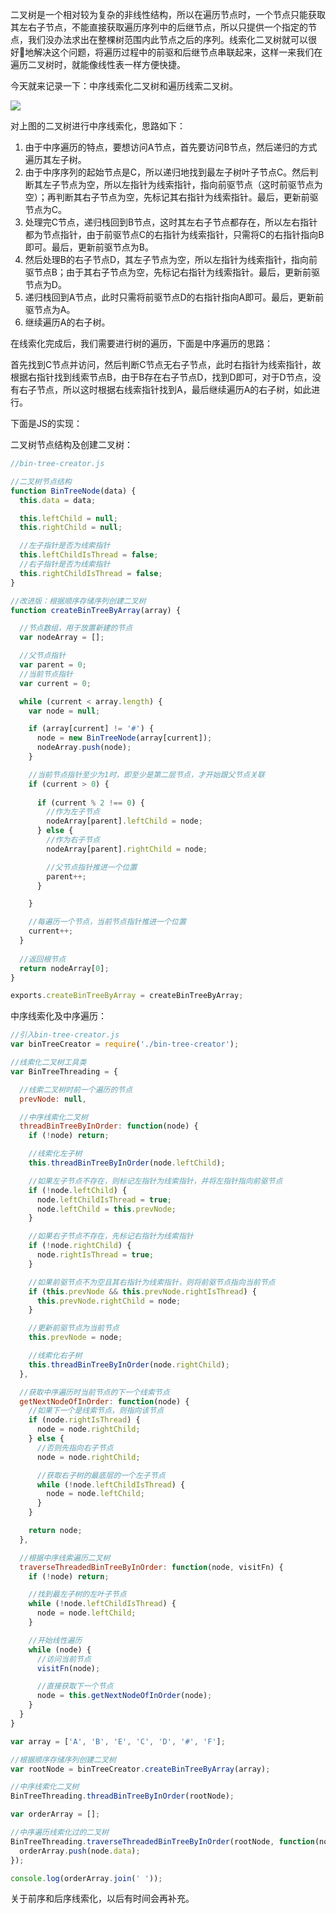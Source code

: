 二叉树是一个相对较为复杂的非线性结构，所以在遍历节点时，一个节点只能获取其左右子节点，不能直接获取遍历序列中的后继节点，所以只提供一个指定的节点，我们没办法求出在整棵树范围内此节点之后的序列。线索化二叉树就可以很好地解决这个问题，将遍历过程中的前驱和后继节点串联起来，这样一来我们在遍历二叉树时，就能像线性表一样方便快捷。

今天就来记录一下：中序线索化二叉树和遍历线索二叉树。

![](http://img.blog.csdn.net/20160729121833058)

对上图的二叉树进行中序线索化，思路如下：

1. 由于中序遍历的特点，要想访问A节点，首先要访问B节点，然后递归的方式遍历其左子树。
2. 由于中序序列的起始节点是C，所以递归地找到最左子树叶子节点C。然后判断其左子节点为空，所以左指针为线索指针，指向前驱节点（这时前驱节点为空）；再判断其右子节点为空，先标记其右指针为线索指针。最后，更新前驱节点为C。
3. 处理完C节点，递归栈回到B节点，这时其左右子节点都存在，所以左右指针都为节点指针，由于前驱节点C的右指针为线索指针，只需将C的右指针指向B即可。最后，更新前驱节点为B。
4. 然后处理B的右子节点D，其左子节点为空，所以左指针为线索指针，指向前驱节点B；由于其右子节点为空，先标记右指针为线索指针。最后，更新前驱节点为D。
5. 递归栈回到A节点，此时只需将前驱节点D的右指针指向A即可。最后，更新前驱节点为A。
6. 继续遍历A的右子树。

在线索化完成后，我们需要进行树的遍历，下面是中序遍历的思路：

首先找到C节点并访问，然后判断C节点无右子节点，此时右指针为线索指针，故根据右指针找到线索节点B，由于B存在右子节点D，找到D即可，对于D节点，没有右子节点，所以这时根据右线索指针找到A，最后继续遍历A的右子树，如此进行。

下面是JS的实现：

二叉树节点结构及创建二叉树：

```js
//bin-tree-creator.js

//二叉树节点结构
function BinTreeNode(data) {
  this.data = data;

  this.leftChild = null;
  this.rightChild = null;

  //左子指针是否为线索指针
  this.leftChildIsThread = false;
  //右子指针是否为线索指针
  this.rightChildIsThread = false;
}

//改进版：根据顺序存储序列创建二叉树
function createBinTreeByArray(array) {

  //节点数组，用于放置新建的节点
  var nodeArray = [];

  //父节点指针
  var parent = 0;
  //当前节点指针
  var current = 0;

  while (current < array.length) {
    var node = null;

    if (array[current] != '#') {
      node = new BinTreeNode(array[current]);
      nodeArray.push(node);
    }

    //当前节点指针至少为1时，即至少是第二层节点，才开始跟父节点关联
    if (current > 0) {
      
      if (current % 2 !== 0) {
        //作为左子节点
        nodeArray[parent].leftChild = node;
      } else {
        //作为右子节点
        nodeArray[parent].rightChild = node;

        //父节点指针推进一个位置
        parent++;
      }

    }

    //每遍历一个节点，当前节点指针推进一个位置
    current++;
  }
  
  //返回根节点
  return nodeArray[0];
}

exports.createBinTreeByArray = createBinTreeByArray;
```

中序线索化及中序遍历：

```js
//引入bin-tree-creator.js
var binTreeCreator = require('./bin-tree-creator');

//线索化二叉树工具类
var BinTreeThreading = {

  //线索二叉树时前一个遍历的节点
  prevNode: null,

  //中序线索化二叉树
  threadBinTreeByInOrder: function(node) {
    if (!node) return;

    //线索化左子树
    this.threadBinTreeByInOrder(node.leftChild);

    //如果左子节点不存在，则标记左指针为线索指针，并将左指针指向前驱节点
    if (!node.leftChild) {
      node.leftChildIsThread = true;
      node.leftChild = this.prevNode;
    }

    //如果右子节点不存在，先标记右指针为线索指针
    if (!node.rightChild) {
      node.rightIsThread = true;
    }

    //如果前驱节点不为空且其右指针为线索指针，则将前驱节点指向当前节点
    if (this.prevNode && this.prevNode.rightIsThread) {
      this.prevNode.rightChild = node;
    }

    //更新前驱节点为当前节点
    this.prevNode = node;

    //线索化右子树
    this.threadBinTreeByInOrder(node.rightChild);
  },

  //获取中序遍历时当前节点的下一个线索节点
  getNextNodeOfInOrder: function(node) {
    //如果下一个是线索节点，则指向该节点
    if (node.rightIsThread) {
      node = node.rightChild;
    } else {
      //否则先指向右子节点
      node = node.rightChild;

      //获取右子树的最底层的一个左子节点
      while (!node.leftChildIsThread) {
        node = node.leftChild;
      }
    }

    return node;
  },

  //根据中序线索遍历二叉树
  traverseThreadedBinTreeByInOrder: function(node, visitFn) {
    if (!node) return;

    //找到最左子树的左叶子节点
    while (!node.leftChildIsThread) {
      node = node.leftChild;
    }

    //开始线性遍历
    while (node) {
      //访问当前节点
      visitFn(node);

      //直接获取下一个节点
      node = this.getNextNodeOfInOrder(node);
    }
  }
}

var array = ['A', 'B', 'E', 'C', 'D', '#', 'F'];

//根据顺序存储序列创建二叉树
var rootNode = binTreeCreator.createBinTreeByArray(array);

//中序线索化二叉树
BinTreeThreading.threadBinTreeByInOrder(rootNode);

var orderArray = [];

//中序遍历线索化过的二叉树
BinTreeThreading.traverseThreadedBinTreeByInOrder(rootNode, function(node) {
  orderArray.push(node.data);
});

console.log(orderArray.join(' '));
```

关于前序和后序线索化，以后有时间会再补充。